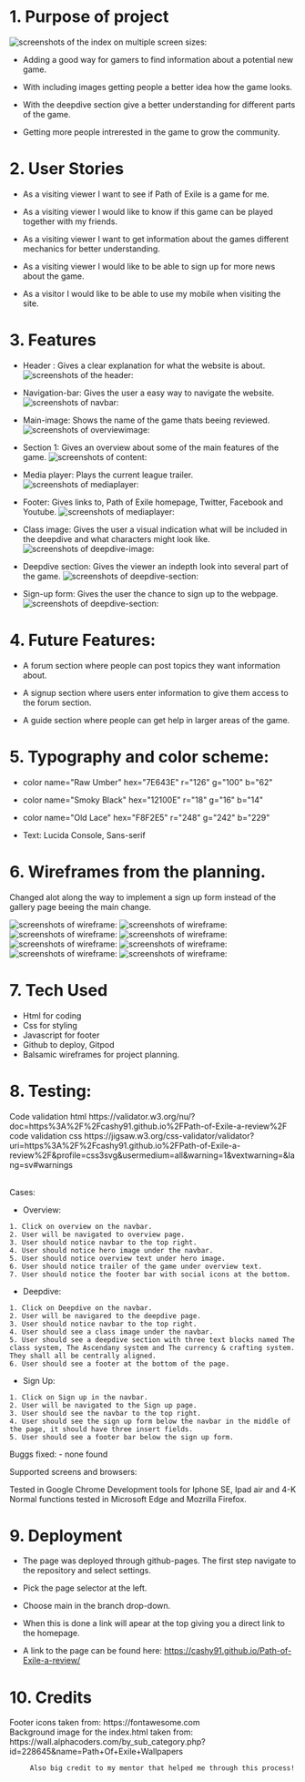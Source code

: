 <h1>1. Purpose of project</h1>

![screenshots of the index on multiple screen sizes:](./readme-images/multiscreen.png)

* Adding a good way for gamers to find information about a potential new game.

* With including images getting people a better idea how the game looks.

* With the deepdive section give a better understanding for different parts of the game.

* Getting more people intrerested in the game to grow the community.

<h1>2. User Stories</h1>

* As a visiting viewer I want to see if Path of Exile is a game for me.

* As a visiting viewer I would like to know if this game can be played together with my friends.

* As a visiting viewer I want to get information about the games different mechanics for better understanding.

* As a visiting viewer I would like to be able to sign up for more news about the game.

* As a visitor I would like to be able to use my mobile when visiting the site.


<h1>3. Features </h1>

* Header : Gives a clear explanation for what the website is about.
 ![screenshots of the header:](./readme-images/header-image.png)

* Navigation-bar: Gives the user a easy way to navigate the website.
![screenshots of navbar:](./readme-images/navbar.png)

* Main-image: Shows the name of the game thats beeing reviewed.
![screenshots of overviewimage:](./readme-images/Path-of-Exile-overview-Image.jpg)

* Section 1: Gives an overview about some of the main features of the game.
![screenshots of content:](./readme-images/Overview.png) 

* Media player: Plays the current league trailer.
![screenshots of mediaplayer:](./readme-images/Mediaplayer.png)

* Footer: Gives links to, Path of Exile homepage, Twitter, Facebook and Youtube.
![screenshots of mediaplayer:](./readme-images/footer.png)

* Class image: Gives the user a visual indication what will be included in the deepdive and what characters might look like.
![screenshots of deepdive-image:](./readme-images/deepdive-image.png)

* Deepdive section: Gives the viewer an indepth look into several part of the game.
![screenshots of deepdive-section:](./readme-images/deepdive-text.png)

* Sign-up form: Gives the user the chance to sign up to the webpage.
![screenshots of deepdive-section:](./readme-images/signup-image.png)

<h1>4. Future Features:</h1>

* A forum section where people can post topics they want information about.

* A signup section where users enter information to give them access to the forum section.

* A guide section where people can get help in larger areas of the game.

<h1>5. Typography and color scheme:</h1>

   * color name="Raw Umber" hex="7E643E" r="126" g="100" b="62" 

   * color name="Smoky Black" hex="12100E" r="18" g="16" b="14" 

   * color name="Old Lace" hex="F8F2E5" r="248" g="242" b="229" 

   * Text: Lucida Console, Sans-serif


<h1>6. Wireframes from the planning.</h1>

 Changed alot along the way to implement a sign up form instead of the gallery page beeing the main change.

![screenshots of wireframe:](./readme-images/pathofexileframework1.png) 
![screenshots of wireframe:](./readme-images/pathofexileframwork2.png)
![screenshots of wireframe:](./readme-images/pathofexileframwork3.png)
![screenshots of wireframe:](./readme-images/pathofexileframwork4.png)
![screenshots of wireframe:](./readme-images/pathofexileframwork5.png)
![screenshots of wireframe:](./readme-images/pathofexileframwork6.png)
![screenshots of wireframe:](./readme-images/pathofexileframwork7.png)
![screenshots of wireframe:](./readme-images/pathofexileframwork8.png)

<h1>7.  Tech Used </h1> 

* Html for coding
* Css for styling 
* Javascript for footer
* Github to deploy, Gitpod 
* Balsamic wireframes for project planning.

<h1>8. Testing:</h1> 
Code validation html https://validator.w3.org/nu/?doc=https%3A%2F%2Fcashy91.github.io%2FPath-of-Exile-a-review%2F
code validation css https://jigsaw.w3.org/css-validator/validator?uri=https%3A%2F%2Fcashy91.github.io%2FPath-of-Exile-a-review%2F&profile=css3svg&usermedium=all&warning=1&vextwarning=&lang=sv#warnings<br>
<br>

 Cases: 

   * Overview: 
   
    1. Click on overview on the navbar. 
    2. User will be navigated to overview page.
    3. User should notice navbar to the top right.
    4. User should notice hero image under the navbar.
    5. User should notice overview text under hero image.
    6. User should notice trailer of the game under overview text.
    7. User should notice the footer bar with social icons at the bottom.

   * Deepdive:

    1. Click on Deepdive on the navbar.
    2. User will be navigared to the deepdive page.
    3. User should notice navbar to the top right. 
    4. User should see a class image under the navbar.
    5. User should see a deepdive section with three text blocks named The class system, The Ascendany system and The currency & crafting system. They shall all be centrally aligned.
    6. User should see a footer at the bottom of the page.

   * Sign Up:

    1. Click on Sign up in the navbar.
    2. User will be navigated to the Sign up page.
    3. User should see the navbar to the top right.
    4. User should see the sign up form below the navbar in the middle of the page, it should have three insert fields.
    5. User should see a footer bar below the sign up form.

    


          

   Buggs fixed: - none found

   Supported screens and browsers: 

   Tested in Google Chrome Development tools for Iphone SE, Ipad air and 4-K <br> Normal functions tested in Microsoft Edge and Mozrilla Firefox.

<h1>9. Deployment</h1> 

- The page was deployed through github-pages.
The first step navigate to the repository and select settings.<br>
- Pick the page selector at the left. <br>
- Choose main in the branch drop-down. <br>
- When this is done a link will apear at the top giving you a direct link to the homepage.

- A link to the page can be found here: <https://cashy91.github.io/Path-of-Exile-a-review/>


                  

<h1>10. Credits</h1>   
Footer icons taken from: https://fontawesome.com <br> 
Background image for the index.html taken from: https://wall.alphacoders.com/by_sub_category.php?id=228645&name=Path+Of+Exile+Wallpapers

               
            
         Also big credit to my mentor that helped me through this process!        


                                                    


  
